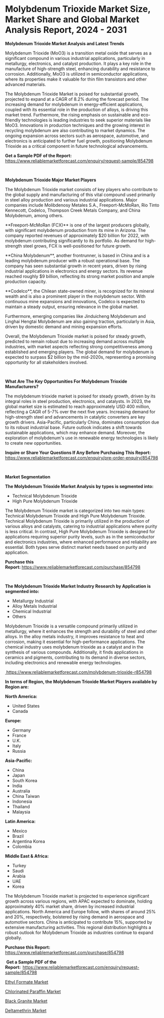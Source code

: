 <p><h1>Molybdenum Trioxide Market Size, Market Share and Global Market Analysis Report, 2024 - 2031</h1></p><p><strong>Molybdenum Trioxide Market Analysis and Latest Trends</strong></p>
<p><p>Molybdenum Trioxide (MoO3) is a transition metal oxide that serves as a significant compound in various industrial applications, particularly in metallurgy, electronics, and catalyst production. It plays a key role in the manufacture of high-strength steel, enhancing durability and resistance to corrosion. Additionally, MoO3 is utilized in semiconductor applications, where its properties make it valuable for thin film transistors and other advanced materials.</p><p>The Molybdenum Trioxide Market is poised for substantial growth, projected to expand at a CAGR of 8.2% during the forecast period. The increasing demand for molybdenum in energy-efficient applications, coupled with its essential role in the production of alloys, is driving this market trend. Furthermore, the rising emphasis on sustainable and eco-friendly technologies is leading industries to seek superior materials like MoO3. Innovations in production techniques and the growing interest in recycling molybdenum are also contributing to market dynamics. The ongoing expansion across sectors such as aerospace, automotive, and electronics is anticipated to further fuel growth, positioning Molybdenum Trioxide as a critical component in future technological advancements.</p></p>
<p><strong>Get a Sample PDF of the Report:&nbsp;</strong> <a href="https://www.reliablemarketforecast.com/enquiry/request-sample/854798?utm_campaign=1080&utm_medium=2&utm_source=Github&utm_content=ia&utm_term=09112024&utm_id=molybdenum-trioxide">https://www.reliablemarketforecast.com/enquiry/request-sample/854798</a></p>
<p>&nbsp;</p>
<p><strong>Molybdenum Trioxide Major Market Players</strong></p>
<p><p>The Molybdenum Trioxide market consists of key players who contribute to the global supply and manufacturing of this vital compound used primarily in steel alloy production and various industrial applications. Major companies include Molibdenosy Metales S.A., Freeport-McMoRan, Rio Tinto Kennecott, Codelco, Thompson Creek Metals Company, and China Molybdenum, among others.</p><p>**Freeport-McMoRan (FCX)** is one of the largest producers globally, with significant molybdenum production from its mine in Arizona. The company reported revenues of approximately $20 billion for 2022, with molybdenum contributing significantly to its portfolio. As demand for high-strength steel grows, FCX is well-positioned for future growth.</p><p>**China Molybdenum**, another frontrunner, is based in China and is a leading molybdenum producer with a robust operational base. The company has seen substantial growth in recent years, driven by rising industrial applications in electronics and energy sectors. Its revenue reached roughly $9 billion, reflecting its strong market position and ample production capacity.</p><p>**Codelco**, the Chilean state-owned miner, is recognized for its mineral wealth and is also a prominent player in the molybdenum sector. With continuous mine expansions and innovations, Codelco is expected to maintain a steady output, ensuring relevance in the global market.</p><p>Furthermore, emerging companies like Jinduicheng Molybdenum and Linghai Hengtai Molybdenum are also gaining traction, particularly in Asia, driven by domestic demand and mining expansion efforts.</p><p>Overall, the Molybdenum Trioxide market is poised for steady growth, predicted to remain robust due to increasing demand across multiple industries, with market aspects reflecting strong competitiveness among established and emerging players. The global demand for molybdenum is expected to surpass $2 billion by the mid-2020s, representing a promising opportunity for all stakeholders involved.</p></p>
<p>&nbsp;</p>
<p><strong>What Are The Key Opportunities For Molybdenum Trioxide Manufacturers?</strong></p>
<p><p>The molybdenum trioxide market is poised for steady growth, driven by its integral roles in steel production, electronics, and catalysts. In 2023, the global market size is estimated to reach approximately USD 400 million, reflecting a CAGR of 5-7% over the next five years. Increasing demand for high-strength steel and advancements in catalytic converters are key growth drivers. Asia-Pacific, particularly China, dominates consumption due to its robust industrial base. Future outlook indicates a shift towards sustainable applications, which may enhance demand. Moreover, the exploration of molybdenum's use in renewable energy technologies is likely to create new opportunities.</p></p>
<p><strong>Inquire or Share Your Questions If Any Before Purchasing This Report:</strong> <a href="https://www.reliablemarketforecast.com/enquiry/pre-order-enquiry/854798?utm_campaign=1080&utm_medium=2&utm_source=Github&utm_content=ia&utm_term=09112024&utm_id=molybdenum-trioxide">https://www.reliablemarketforecast.com/enquiry/pre-order-enquiry/854798</a></p>
<p>&nbsp;</p>
<p><strong>Market Segmentation</strong></p>
<p><strong>The Molybdenum Trioxide Market Analysis by types is segmented into:</strong></p>
<p><ul><li>Technical Molybdenum Trioxide</li><li>High Pure Molybdenum Trioxide</li></ul></p>
<p><p>The Molybdenum Trioxide market is categorized into two main types: Technical Molybdenum Trioxide and High Pure Molybdenum Trioxide. Technical Molybdenum Trioxide is primarily utilized in the production of various alloys and catalysts, catering to industrial applications where purity is less critical. In contrast, High Pure Molybdenum Trioxide is designed for applications requiring superior purity levels, such as in the semiconductor and electronics industries, where enhanced performance and reliability are essential. Both types serve distinct market needs based on purity and application.</p></p>
<p><strong>Purchase this Report:&nbsp;</strong><a href="https://www.reliablemarketforecast.com/purchase/854798?utm_campaign=1080&utm_medium=2&utm_source=Github&utm_content=ia&utm_term=09112024&utm_id=molybdenum-trioxide">https://www.reliablemarketforecast.com/purchase/854798</a></p>
<p>&nbsp;</p>
<p><strong>The Molybdenum Trioxide Market Industry Research by Application is segmented into:</strong></p>
<p><ul><li>Metallurgy Industrial</li><li>Alloy Metals Industrial</li><li>Chemical Industrial</li><li>Others</li></ul></p>
<p><p>Molybdenum Trioxide is a versatile compound primarily utilized in metallurgy, where it enhances the strength and durability of steel and other alloys. In the alloy metals industry, it improves resistance to heat and corrosion, making it essential for high-performance applications. The chemical industry uses molybdenum trioxide as a catalyst and in the synthesis of various compounds. Additionally, it finds applications in ceramics and pigments, contributing to its demand in diverse sectors, including electronics and renewable energy technologies.</p></p>
<p><a href="https://www.reliablemarketforecast.com/molybdenum-trioxide-r854798?utm_campaign=1080&utm_medium=2&utm_source=Github&utm_content=ia&utm_term=09112024&utm_id=molybdenum-trioxide">&nbsp;https://www.reliablemarketforecast.com/molybdenum-trioxide-r854798</a></p>
<p><strong>In terms of Region, the Molybdenum Trioxide Market Players available by Region are:</strong></p>
<p>
    <p> <strong> North America: </strong>
        <ul>
            <li>United States</li>
            <li>Canada</li>
        </ul>
        </p> 
    <p> <strong> Europe: </strong>
        <ul>
            <li>Germany</li>
            <li>France</li>
            <li>U.K.</li>
            <li>Italy</li>
            <li>Russia</li>
        </ul>
        </p> 
    <p> <strong> Asia-Pacific: </strong>
        <ul>
            <li>China</li>
            <li>Japan</li>
            <li>South Korea</li>
            <li>India</li>
            <li>Australia</li>
            <li>China Taiwan</li>
            <li>Indonesia</li>
            <li>Thailand</li>
            <li>Malaysia</li>
        </ul>
        </p> 
    <p> <strong> Latin America: </strong>
        <ul>
            <li>Mexico</li>
            <li>Brazil</li>
            <li>Argentina Korea</li>
            <li>Colombia</li>
        </ul>
        </p> 
    <p> <strong> Middle East & Africa: </strong>
        <ul>
            <li>Turkey</li>
            <li>Saudi</li>
            <li>Arabia</li>
            <li>UAE</li>
            <li>Korea</li>
        </ul>
    </p>
    </p>
<p><p>The Molybdenum Trioxide market is projected to experience significant growth across various regions, with APAC expected to dominate, holding approximately 40% market share, driven by increased industrial applications. North America and Europe follow, with shares of around 25% and 20%, respectively, bolstered by rising demand in aerospace and automotive sectors. China is anticipated to contribute 15%, supported by extensive manufacturing activities. This regional distribution highlights a robust outlook for Molybdenum Trioxide as industries continue to expand globally.</p></p>
<p><strong>Purchase this Report: </strong><a href="https://www.reliablemarketforecast.com/purchase/854798?utm_campaign=1080&utm_medium=2&utm_source=Github&utm_content=ia&utm_term=09112024&utm_id=molybdenum-trioxide">https://www.reliablemarketforecast.com/purchase/854798</a></p>
<p>&nbsp;<strong>Get a Sample PDF of the Report:&nbsp;&nbsp;</strong><a href="https://www.reliablemarketforecast.com/enquiry/request-sample/854798?utm_campaign=1080&utm_medium=2&utm_source=Github&utm_content=ia&utm_term=09112024&utm_id=molybdenum-trioxide">https://www.reliablemarketforecast.com/enquiry/request-sample/854798</a></p>
<p><strong></strong></p>
<p><p><a href="https://github.com/gdfhhhj/Market-Research-Report-List-6/blob/main/ethyl-formate-market.md?utm_campaign=1080&utm_medium=2&utm_source=Github&utm_content=ia&utm_term=09112024&utm_id=molybdenum-trioxide">Ethyl Formate Market</a></p><p><a href="https://github.com/gareyratsepny/Market-Research-Report-List-1/blob/main/chlorinated-paraffin-market.md?utm_campaign=1080&utm_medium=2&utm_source=Github&utm_content=ia&utm_term=09112024&utm_id=molybdenum-trioxide">Chlorinated Paraffin Market</a></p><p><a href="https://github.com/lallietva4l/Market-Research-Report-List-1/blob/main/black-granite-market.md?utm_campaign=1080&utm_medium=2&utm_source=Github&utm_content=ia&utm_term=09112024&utm_id=molybdenum-trioxide">Black Granite Market</a></p><p><a href="https://github.com/chr1i1herth/Market-Research-Report-List-1/blob/main/deltamethrin-market.md?utm_campaign=1080&utm_medium=2&utm_source=Github&utm_content=ia&utm_term=09112024&utm_id=molybdenum-trioxide">Deltamethrin Market</a></p></p>